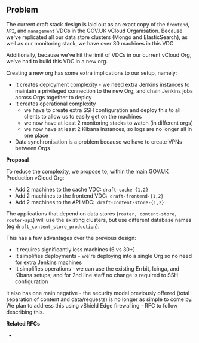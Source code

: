 ## **Problem**

The current draft stack design is laid out as an exact copy of the `frontend`, `API`, and `management` VDCs in the GOV.UK vCloud Organisation. Because we've replicated all our data store clusters (Mongo and ElasticSearch), as well as our monitoring stack, we have over 30 machines in this VDC.

Additionally, because we've hit the limit of VDCs in our current vCloud Org, we've had to build this VDC in a new org.

Creating a new org has some extra implications to our setup, namely:

- It creates deployment complexity - we need extra Jenkins instances to maintain a privileged connection to the new Org, and chain Jenkins jobs across Orgs together to deploy
- It creates operational complexity
  - we have to create extra SSH configuration and deploy this to all clients to allow us to easily get on the machines
  - we now have at least 2 monitoring stacks to watch (in different orgs)
  - we now have at least 2 Kibana instances, so logs are no longer all in one place
- Data synchronisation is a problem because we have to create VPNs between Orgs

**Proposal**

To reduce the complexity, we propose to, within the main GOV.UK Production vCloud Org:

- Add 2 machines to the cache VDC: `draft-cache-{1,2}`
- Add 2 machines to the frontend VDC:` draft-frontend-{1,2}`
- Add 2 machines to the API VDC:` draft-content-store-{1,2}`

The applications that depend on data stores (`router, content-store, router-api`) will use the existing clusters, but use different database names (eg `draft_content_store_production`).

This has a few advantages over the previous design:

- It requires significantly less machines (6 vs 30+)
- It simplifies deployments - we're deploying into a single Org so no need for extra Jenkins machines
- It simplifies operations - we can use the existing Errbit, Icinga, and Kibana setups; and for 2nd line staff no change is required to SSH configuration

it also has one main negative - the security model previously offered (total separation of content and data/requests) is no longer as simple to come by. We plan to address this using vShield Edge firewalling - RFC to follow describing this.

**Related RFCs**

- &nbsp;

&nbsp;

&nbsp;

&nbsp;

&nbsp;

&nbsp;

&nbsp;

&nbsp;

&nbsp;

&nbsp;

&nbsp;

&nbsp;

